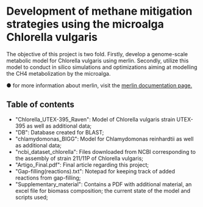 # Development of methane mitigation strategies using the microalga Chlorella vulgaris
The objective of this project is two fold. Firstly, develop a genome-scale metabolic model for Chlorella vulgaris using merlin. Secondly, utilize this model to conduct in silico simulations and optimizations aiming at modelling the CH4 metabolization by the microalga.

&#9679; for more information about merlin, visit the [merlin documentation page.](https://merlin-sysbio.org/documentation/)

## Table of contents
- "Chlorella_UTEX-395_Raven": Model of Chlorella vulgaris strain UTEX-395 as well as additional data;
- "DB": Database created for BLAST;
- "chlamydomonas_BIGG": Model for Chlamydomonas reinhardtii as well as additional data;
- "ncbi_dataset_chlorella": Files downloaded from NCBI corresponding to the assembly of strain 211/11P of Chlorella vulgaris;
- "Artigo_Final.pdf": Final article regarding this project;
- "Gap-filling(reactions).txt": Notepad for keeping track of added reactions from gap-filling;
- "Supplementary_material": Contains a PDF with additional material, an excel file for biomass composition; the current state of the model and scripts used;
